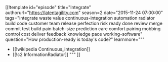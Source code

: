 [[!template id="episode"
title="Integrate"
authorurl="https://latentagility.com"
season=2
date="2015-11-24 07:00:00"
tags="integrate waste value continuous-integration automation radiator build code customer team release perfection risk ready done review merge commit test build pain batch-size prediction care comfort pairing mobbing control cost deliver feedback knowledge pace working-software"
question="How production-ready is today's code?"
learnmore="""
- [[!wikipedia Continuous_integration]]
- [[!c2 InformationRadiator]]
"""
]]
